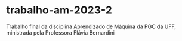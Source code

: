 # trabalho-am-2023-2
Trabalho final da disciplina Aprendizado de Máquina da PGC da UFF,  ministrada pela Professora Flávia Bernardini 
